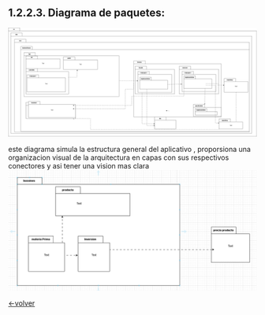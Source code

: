 ## 1.2.2.3. Diagrama de paquetes:
![](https://github.com/anyilondo/businees/blob/1dd9ae5a31128c2473adf62249a5b9696a630d5b/imagenes/vista%20implementacion/Diagrama%20de%20paquetes_businnes.png)

este diagrama simula la estructura general del aplicativo , proporsiona una organizacion visual de la arquitectura en capas con sus respectivos conectores  y asi tener una vision mas clara
![](https://github.com/anyilondo/businees/blob/1dd9ae5a31128c2473adf62249a5b9696a630d5b/imagenes/vista%20implementacion/ejemplo.PNG)

[<-volver]( https://github.com/anyilondo/businees/blob/085bec48921db243284b2817ae46ce60c478bee5/businnes%20house.md)
